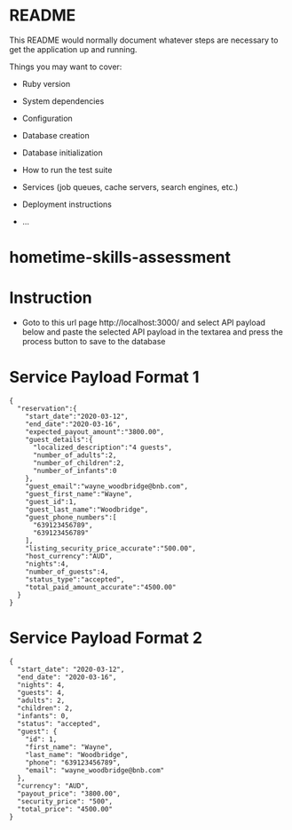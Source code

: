 # README

This README would normally document whatever steps are necessary to get the
application up and running.

Things you may want to cover:

* Ruby version

* System dependencies

* Configuration

* Database creation

* Database initialization

* How to run the test suite

* Services (job queues, cache servers, search engines, etc.)

* Deployment instructions

* ...
# hometime-skills-assessment

# Instruction

* Goto to this url page http://localhost:3000/ and select API payload below and paste the selected API payload in the textarea and press the process button to save to the database

# Service Payload Format 1

```
{
  "reservation":{
    "start_date":"2020-03-12",
    "end_date":"2020-03-16",
    "expected_payout_amount":"3800.00",
    "guest_details":{
      "localized_description":"4 guests",
      "number_of_adults":2,
      "number_of_children":2,
      "number_of_infants":0
    },
    "guest_email":"wayne_woodbridge@bnb.com",
    "guest_first_name":"Wayne",
    "guest_id":1,
    "guest_last_name":"Woodbridge",
    "guest_phone_numbers":[
      "639123456789",
      "639123456789"
    ],
    "listing_security_price_accurate":"500.00",
    "host_currency":"AUD",
    "nights":4,
    "number_of_guests":4,
    "status_type":"accepted",
    "total_paid_amount_accurate":"4500.00"
  }
}
```

# Service Payload Format 2

```
{
  "start_date": "2020-03-12",
  "end_date": "2020-03-16",
  "nights": 4,
  "guests": 4,
  "adults": 2,
  "children": 2,
  "infants": 0,
  "status": "accepted",
  "guest": {
    "id": 1,
    "first_name": "Wayne",
    "last_name": "Woodbridge",
    "phone": "639123456789",
    "email": "wayne_woodbridge@bnb.com"
  },
  "currency": "AUD",
  "payout_price": "3800.00",
  "security_price": "500",
  "total_price": "4500.00"
}
```